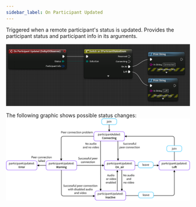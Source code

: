 ```yaml
---
sidebar_label: On Participant Updated
---
```

Triggered when a remote participant's status is updated. Provides the participant status and participant info in its arguments.

![Sample](../../../static/img/on_participant_updated.png)

The following graphic shows possible status changes:
![Sample](../../../static/img/participant_status-changes.png)